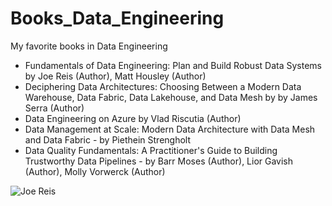 # Books_Data_Engineering
My favorite books in Data Engineering

- Fundamentals of Data Engineering: Plan and Build Robust Data Systems by Joe Reis (Author), Matt Housley (Author)
- Deciphering Data Architectures: Choosing Between a Modern Data Warehouse, Data Fabric, Data Lakehouse, and Data Mesh by by James Serra (Author)
- Data Engineering on Azure by Vlad Riscutia (Author) 
- Data Management at Scale: Modern Data Architecture with Data Mesh and Data Fabric  - by Piethein Strengholt
- Data Quality Fundamentals: A Practitioner's Guide to Building Trustworthy Data Pipelines -  by Barr Moses (Author), Lior Gavish (Author), Molly Vorwerck (Author)

![Joe Reis](C:/Downloads/1_DE_Funda.jpg)
